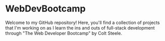 # WebDevBootcamp

Welcome to my GitHub repository! Here, you'll find a collection of projects that I'm working on as I learn the ins and outs of full-stack development through "The Web Developer Bootcamp" by Colt Steele.
